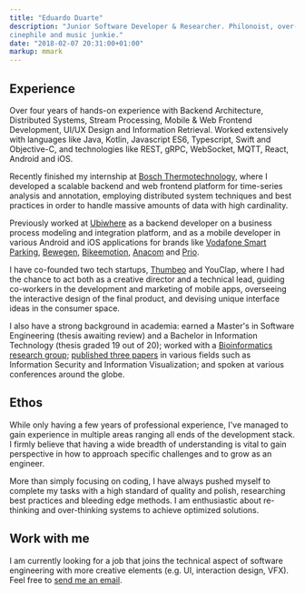 ```yaml
---
title: "Eduardo Duarte"
description: "Junior Software Developer & Researcher. Philonoist, over-thinker,
cinephile and music junkie."
date: "2018-02-07 20:31:00+01:00"
markup: mmark
---
```


## Experience

Over four years of hands-on experience with Backend Architecture, Distributed
Systems, Stream Processing, Mobile & Web Frontend Development, UI/UX Design and
Information Retrieval. Worked extensively with languages like Java, Kotlin,
Javascript ES6, Typescript, Swift and Objective-C, and technologies like REST,
gRPC, WebSocket, MQTT, React, Android and iOS.

Recently finished my internship at [Bosch
Thermotechnology](https://www.bosch.pt/en/our-company/bosch-in-portugal/),
where I developed a scalable backend and web frontend platform for time-series
analysis and annotation, employing distributed system techniques and best
practices in order to handle massive amounts of data with high cardinality.

Previously worked at [Ubiwhere](http://www.ubiwhere.com/en/) as a backend
developer on a business process modeling and integration platform, and as a
mobile developer in various Android and iOS applications for brands like
[Vodafone Smart Parking](https://parking.vodafone.citibrain.com/),
[Bewegen](https://www.bewegen.pt/about/app/),
[Bikeemotion](http://www.bikeemotion.com/), [Anacom](http://www.netmede.pt/app)
and [Prio](https://app.prioenergy.com/).

I have co-founded two tech startups, [Thumbeo](http://www.thumbeo.com/en/) and
YouClap, where I had the chance to act both as a creative director and a
technical lead, guiding co-workers in the development and marketing of mobile
apps, overseeing the interactive design of the final product, and devising
unique interface ideas in the consumer space.

I also have a strong background in academia: earned a Master's in Software
Engineering (thesis awaiting review) and a Bachelor in Information Technology
(thesis graded 19 out of 20); worked with a [Bioinformatics research
group](http://bioinformatics.ua.pt/); [published three papers](/papers/) in
various fields such as Information Security and Information Visualization; and
spoken at various conferences around the globe.


## Ethos

While only having a few years of professional experience, I've managed to gain
experience in multiple areas ranging all ends of the development stack. I firmly
believe that having a wide breadth of understanding is vital to gain perspective
in how to approach specific challenges and to grow as an engineer.

More than simply focusing on coding, I have always pushed myself to complete my
tasks with a high standard of quality and polish, researching best practices and
bleeding edge methods. I am enthusiastic about re-thinking and over-thinking
systems to achieve optimized solutions.


## Work with me

I am currently looking for a job that joins the technical aspect of software
engineering with more creative elements (e.g. UI, interaction design, VFX).
Feel free to [send me an email](mailto:hi@edduarte.com).
